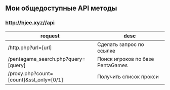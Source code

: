 ## Мои общедоступные API методы

### http://hjee.xyz//api
| request | desc |
|-----|-----|
| /http.php?url=[url]    | Сделать запрос по ссылке |
| /pentagame_search.php?query=[query]    | Поиск игроков по базе PentaGames |
| /proxy.php?count=[count]&ssl_only=[0/1] | Получить список прокси |

